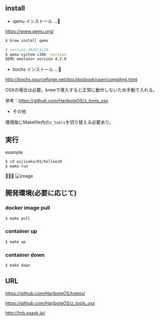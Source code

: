 

## install

- qemu インストール ...🍺

https://www.qemu.org/
```bash
$ brew install qemu

# version 2020/4/26
$ qemu-system-i386 -version
QEMU emulator version 4.2.0
```

- bochs インストール ...🍺

http://bochs.sourceforge.net/doc/docbook/user/compiling.html

OSXの場合は必要。brewで導入すると正常に動作しないため手動で入れる。

参考：https://github.com/HariboteOS/z_tools_osx

- その他

環境毎にMakefile内の`z_tools`を切り替える必要あり。

## 実行

example
```bash
$ cd osjisaku/01/helloos0
$ make run
```

🎉🎉🎉
![image](https://user-images.githubusercontent.com/30515665/80303198-a98de580-87e9-11ea-9fe3-6d94cf65fcfe.png)



## 開発環境(必要に応じて)

### docker image pull
```bash
$ make pull
```

### container up
```bash
$ make up
```

### container down
```bash
$ make down
```

## URL
https://github.com/HariboteOS/tolenv/

https://github.com/HariboteOS/z_tools_osx

http://hrb.osask.jp/
